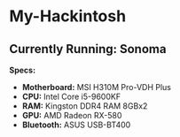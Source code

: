# My-Hackintosh

## Currently Running: Sonoma

**Specs:**
- **Motherboard:** MSI H310M Pro-VDH Plus
- **CPU:** Intel Core i5-9600KF
- **RAM:** Kingston DDR4 RAM 8GBx2
-  **GPU:** AMD Radeon RX-580
-  **Bluetooth:** ASUS USB-BT400
